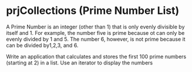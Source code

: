 # prjCollections (Prime Number List)
A Prime Number is an integer (other than 1) that is only 
evenly divisible by itself and 1. For example, the number
five is prime because ot can only be evenly divided by 1 and 5.
The number 6, however, is not prime because it can be divided 
by1,2,3, and 6.

Write an application that calculates and stores the first 100 prime numbers
(starting at 2) in a list. Use an iterator to display the numbers

